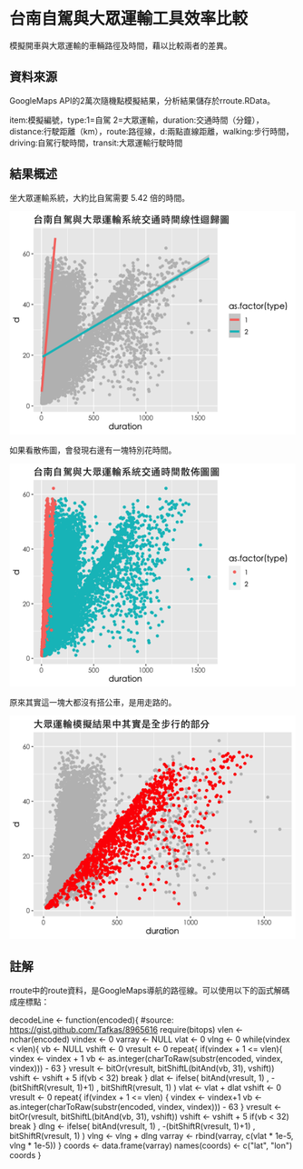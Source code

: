 # 台南自駕與大眾運輸工具效率比較

模擬開車與大眾運輸的車輛路徑及時間，藉以比較兩者的差異。

## 資料來源
GoogleMaps API的2萬次隨機點模擬結果，分析結果儲存於rroute.RData。

item:模擬編號，type:1=自駕 2=大眾運輸，duration:交通時間（分鐘），distance:行駛距離（km），route:路徑線，d:兩點直線距離，walking:步行時間，driving:自駕行駛時間，transit:大眾運輸行駛時間

## 結果概述

坐大眾運輸系統，大約比自駕需要 5.42 倍的時間。

![圖1](Rplot-lm.png)

如果看散佈圖，會發現右邊有一塊特別花時間。

![圖2](Rplot-plot1.png)

原來其實這一塊大都沒有搭公車，是用走路的。

![圖3](Rplot-plot2.png)

## 註解

rroute中的route資料，是GoogleMaps導航的路徑線。可以使用以下的函式解碼成座標點：

decodeLine <- function(encoded){ #source: https://gist.github.com/Tafkas/8965616
  require(bitops)
  vlen <- nchar(encoded)
  vindex <- 0
  varray <- NULL
  vlat <- 0
  vlng <- 0
  while(vindex < vlen){
    vb <- NULL
    vshift <- 0
    vresult <- 0
    repeat{
      if(vindex + 1 <= vlen){
        vindex <- vindex + 1
        vb <- as.integer(charToRaw(substr(encoded, vindex, vindex))) - 63
      }
      vresult <- bitOr(vresult, bitShiftL(bitAnd(vb, 31), vshift))
      vshift <- vshift + 5
      if(vb < 32) break
    }
    dlat <- ifelse( bitAnd(vresult, 1) , -(bitShiftR(vresult, 1)+1) , bitShiftR(vresult, 1) )
    vlat <- vlat + dlat
    vshift <- 0
    vresult <- 0
    repeat{
      if(vindex + 1 <= vlen) {
        vindex <- vindex+1
        vb <- as.integer(charToRaw(substr(encoded, vindex, vindex))) - 63
      }
      vresult <- bitOr(vresult, bitShiftL(bitAnd(vb, 31), vshift))
      vshift <- vshift + 5
      if(vb < 32) break
    }
    dlng <- ifelse( bitAnd(vresult, 1) , -(bitShiftR(vresult, 1)+1) , bitShiftR(vresult, 1)
    )
    vlng <- vlng + dlng
    varray <- rbind(varray, c(vlat * 1e-5, vlng * 1e-5))
  }
  coords <- data.frame(varray)
  names(coords) <- c("lat", "lon")
  coords
}
